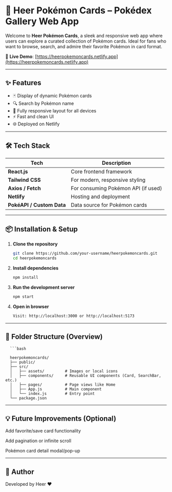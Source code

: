 # 🎴 Heer Pokémon Cards – Pokédex Gallery Web App

Welcome to **Heer Pokémon Cards**, a sleek and responsive web app where users can explore a curated collection of Pokémon cards. Ideal for fans who want to browse, search, and admire their favorite Pokémon in card format.

🔗 **Live Demo**: [https://heerpokemoncards.netlify.app](https://heerpokemoncards.netlify.app)

---

## ✨ Features

- 🃏 Display of dynamic Pokémon cards
- 🔍 Search by Pokémon name
- 📱 Fully responsive layout for all devices
- ⚡ Fast and clean UI
- 🌐 Deployed on Netlify

---

## 🛠️ Tech Stack

| Tech             | Description                            |
|------------------|----------------------------------------|
| **React.js**     | Core frontend framework                |
| **Tailwind CSS** | For modern, responsive styling         |
| **Axios / Fetch**| For consuming Pokémon API (if used)    |
| **Netlify**      | Hosting and deployment                 |
| **PokéAPI / Custom Data** | Data source for Pokémon cards |

---

## 📦 Installation & Setup

1. **Clone the repository**

   ```bash
   git clone https://github.com/your-username/heerpokemoncards.git
   cd heerpokemoncards

2. **Install dependencies**
    ```bash
    npm install

3. **Run the development server**
    ```bash
    npm start

4. **Open in browser**
    ```bash
    Visit: http://localhost:3000 or http://localhost:5173


---

## 📁 Folder Structure (Overview)

      ```bash

      heerpokemoncards/
      ├── public/
      ├── src/
      │   ├── assets/         # Images or local icons
      │   ├── components/     # Reusable UI components (Card, SearchBar, etc.)
      │   ├── pages/          # Page views like Home
      │   ├── App.js          # Main component
      │   └── index.js        # Entry point
      └── package.json

---

## 💡 Future Improvements (Optional)
Add favorite/save card functionality

Add pagination or infinite scroll

Pokémon card detail modal/pop-up

---

## 🙌 Author
Developed by Heer ❤️
